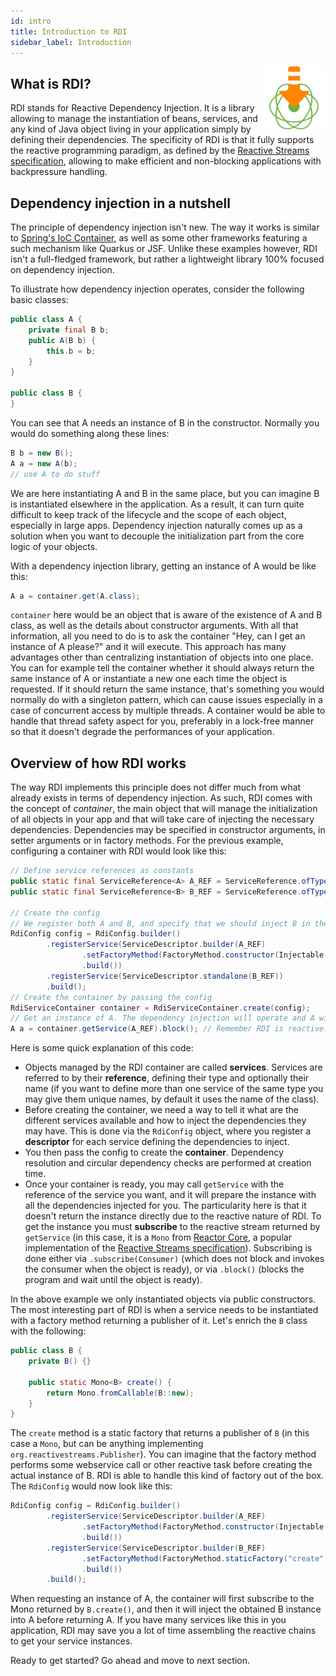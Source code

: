 ```yaml
---
id: intro
title: Introduction to RDI
sidebar_label: Introduction
---
```


<img align="right" src="../img/logo.png" width=20% />

## What is RDI?

RDI stands for Reactive Dependency Injection. It is a library allowing to manage the instantiation of beans, services, and any kind of Java object living in your application simply by defining their dependencies. The specificity of RDI is that it fully supports the reactive programming paradigm, as defined by the [Reactive Streams specification](https://www.reactive-streams.org/), allowing to make efficient and non-blocking applications with backpressure handling.

## Dependency injection in a nutshell

The principle of dependency injection isn't new. The way it works is similar to [Spring's IoC Container](https://docs.spring.io/spring/docs/current/spring-framework-reference/core.html#beans), as well as some other frameworks featuring a such mechanism like Quarkus or JSF. Unlike these examples however, RDI isn't a full-fledged framework, but rather a lightweight library 100% focused on dependency injection.

To illustrate how dependency injection operates, consider the following basic classes:

```java
public class A {
    private final B b;
    public A(B b) {
        this.b = b;
    }
}

public class B {
}
```

You can see that A needs an instance of B in the constructor. Normally you would do something along these lines:

```java
B b = new B();
A a = new A(b);
// use A to do stuff
```

We are here instantiating A and B in the same place, but you can imagine B is instantiated elsewhere in the application. As a result, it can turn quite difficult to keep track of the lifecycle and the scope of each object, especially in large apps. Dependency injection naturally comes up as a solution when you want to decouple the initialization part from the core logic of your objects.

With a dependency injection library, getting an instance of A would be like this:
```java
A a = container.get(A.class);
```

`container` here would be an object that is aware of the existence of A and B class, as well as the details about constructor arguments. With all that information, all you need to do is to ask the container "Hey, can I get an instance of A please?" and it will execute. This approach has many advantages other than centralizing instantiation of objects into one place. You can for example tell the container whether it should always return the same instance of A or instantiate a new one each time the object is requested. If it should return the same instance, that's something you would normally do with a singleton pattern, which can cause issues especially in a case of concurrent access by multiple threads. A container would be able to handle that thread safety aspect for you, preferably in a lock-free manner so that it doesn't degrade the performances of your application.

## Overview of how RDI works

The way RDI implements this principle does not differ much from what already exists in terms of dependency injection. As such, RDI comes with the concept of *container*, the main object that will manage the initialization of all objects in your app and that will take care of injecting the necessary dependencies. Dependencies may be specified in constructor arguments, in setter arguments or in factory methods. For the previous example, configuring a container with RDI would look like this:

```java
// Define service references as constants
public static final ServiceReference<A> A_REF = ServiceReference.ofType(A.class);
public static final ServiceReference<B> B_REF = ServiceReference.ofType(B.class);

// Create the config
// We register both A and B, and specify that we should inject B in the constructor of A
RdiConfig config = RdiConfig.builder()
        .registerService(ServiceDescriptor.builder(A_REF)
                .setFactoryMethod(FactoryMethod.constructor(Injectable.ref(B_REF)))
                .build())
        .registerService(ServiceDescriptor.standalone(B_REF))
        .build();
// Create the container by passing the config
RdiServiceContainer container = RdiServiceContainer.create(config);
// Get an instance of A. The dependency injection will operate and A will be ready to use!
A a = container.getService(A_REF).block(); // Remember RDI is reactive. Here we block until A is fully created.
```

Here is some quick explanation of this code:
* Objects managed by the RDI container are called **services**. Services are referred to by their **reference**, defining their type and optionally their name (if you want to define more than one service of the same type you may give them unique names, by default it uses the name of the class).
* Before creating the container, we need a way to tell it what are the different services available and how to inject the dependencies they may have. This is done via the `RdiConfig` object, where you register a **descriptor** for each service defining the dependencies to inject.
* You then pass the config to create the **container**. Dependency resolution and circular dependency checks are performed at creation time.
* Once your container is ready, you may call `getService` with the reference of the service you want, and it will prepare the instance with all the dependencies injected for you. The particularity here is that it doesn't return the instance directly due to the reactive nature of RDI. To get the instance you must **subscribe** to the reactive stream returned by `getService` (in this case, it is a `Mono` from [Reactor Core](https://projectreactor.io), a popular implementation of the [Reactive Streams specification](https://www.reactive-streams.org/)). Subscribing is done either via `.subscribe(Consumer)` (which does not block and invokes the consumer when the object is ready), or via `.block()` (blocks the program and wait until the object is ready).

In the above example we only instantiated objects via public constructors. The most interesting part of RDI is when a service needs to be instantiated with a factory method returning a publisher of it. Let's enrich the `B` class with the following:

```java
public class B {
    private B() {}

    public static Mono<B> create() {
        return Mono.fromCallable(B::new);
    }
}
```

The `create` method is a static factory that returns a publisher of `B` (in this case a `Mono`, but can be anything implementing `org.reactivestreams.Publisher`). You can imagine that the factory method performs some webservice call or other reactive task before creating the actual instance of B. RDI is able to handle this kind of factory out of the box. The `RdiConfig` would now look like this:

```java
RdiConfig config = RdiConfig.builder()
        .registerService(ServiceDescriptor.builder(A_REF)
                .setFactoryMethod(FactoryMethod.constructor(Injectable.ref(B_REF)))
                .build())
        .registerService(ServiceDescriptor.builder(B_REF)
                .setFactoryMethod(FactoryMethod.staticFactory("create", Mono.class))
                .build())
        .build();
```

When requesting an instance of A, the container will first subscribe to the Mono returned by `B.create()`, and then it will inject the obtained B instance into A before returning A. If you have many services like this in you application, RDI may save you a lot of time assembling the reactive chains to get your service instances.

Ready to get started? Go ahead and move to next section.

